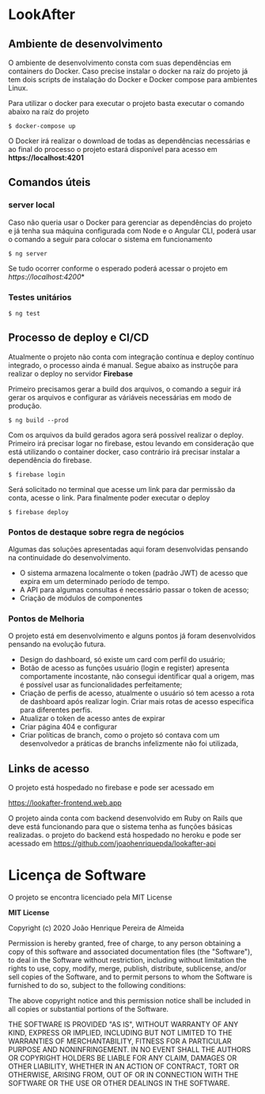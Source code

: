 # LookAfter

## Ambiente de desenvolvimento 

O ambiente de desenvolvimento consta com suas dependências em containers do Docker. Caso precise instalar o docker na raíz do projeto já tem dois scripts de instalação do Docker e Docker compose para ambientes Linux.

Para utilizar o docker para executar o projeto basta executar o comando abaixo na raíz do projeto
```
$ docker-compose up
```
O Docker irá realizar o download de todas as dependências necessárias e ao final do processo o projeto estará disponível para acesso em **https://localhost:4201**


## Comandos úteis

### server local
Caso não queria usar o Docker para gerenciar as dependências do projeto e já tenha sua máquina configurada com Node e o Angular CLI, poderá usar o comando a seguir para colocar o sistema em funcionamento

```
$ ng server
```

Se tudo ocorrer conforme o esperado poderá acessar o projeto em *https://localhost:4200**

### Testes unitários

```
$ ng test
```
## Processo de deploy e CI/CD

 Atualmente o projeto não conta com integração contínua e deploy contínuo integrado, o processo ainda é manual. Segue abaixo as instruçõe para realizar o deploy no  servidor **Firebase**

 Primeiro precisamos gerar a build dos arquivos, o comando a seguir irá gerar os arquivos e configurar as váriáveis necessárias em modo de produção.

 ```
$ ng build --prod
```

Com os arquivos da build gerados agora será possível realizar o deploy. Primeiro irá precisar logar no firebase, estou levando em consideração que está utilizando o container docker, caso contrário irá precisar instalar a dependência do firebase.

 ```
$ firebase login
```
Será solicitado no terminal que acesse um link para dar permissão da conta, acesse o link. Para finalmente poder executar o deploy

 ```
$ firebase deploy
```


### Pontos de destaque sobre regra de negócios
Algumas das soluções apresentadas aqui foram desenvolvidas pensando na continuidade do desenvolvimento.

- O sistema armazena localmente o token (padrão JWT) de acesso que expira em um determinado período de tempo.
- A API para algumas consultas é necessário passar o token de acesso;
- Criação de módulos de componentes 


### Pontos de Melhoria

O projeto está em desenvolvimento e alguns pontos já foram desenvolvidos pensando na evolução futura.

- Design do dashboard, só existe um card com perfil do usuário;
- Botão de acesso as funções usuário (login e register) apresenta comportamente incostante, não consegui identificar qual a origem, mas é possível usar as funcionalidades perfeitamente;
- Criação de perfis de acesso, atualmente o usuário só tem acesso a rota de dashboard após realizar login. Criar mais rotas de acesso especifica para diferentes perfis.
- Atualizar o token de acesso antes de expirar
- Criar página 404 e configurar
- Criar políticas de branch, como o projeto só contava com um desenvolvedor a práticas de branchs infelizmente não foi utilizada,


## Links de acesso
 
 O projeto está hospedado no firebase e pode ser acessado em 
 
 https://lookafter-frontend.web.app

O projeto ainda conta com backend desenvolvido em Ruby on Rails que deve está funcionando para que o sistema tenha as funções básicas realizadas.
o projeto do backend está hospedado no heroku e pode ser acessado em https://github.com/joaohenriquepda/lookafter-api


# Licença de Software

O projeto se encontra licenciado pela MIT License

**MIT License**

Copyright (c) 2020 João Henrique Pereira de Almeida 

Permission is hereby granted, free of charge, to any person obtaining a copy
of this software and associated documentation files (the "Software"), to deal
in the Software without restriction, including without limitation the rights
to use, copy, modify, merge, publish, distribute, sublicense, and/or sell
copies of the Software, and to permit persons to whom the Software is
furnished to do so, subject to the following conditions:

The above copyright notice and this permission notice shall be included in all
copies or substantial portions of the Software.

THE SOFTWARE IS PROVIDED "AS IS", WITHOUT WARRANTY OF ANY KIND, EXPRESS OR
IMPLIED, INCLUDING BUT NOT LIMITED TO THE WARRANTIES OF MERCHANTABILITY,
FITNESS FOR A PARTICULAR PURPOSE AND NONINFRINGEMENT. IN NO EVENT SHALL THE
AUTHORS OR COPYRIGHT HOLDERS BE LIABLE FOR ANY CLAIM, DAMAGES OR OTHER
LIABILITY, WHETHER IN AN ACTION OF CONTRACT, TORT OR OTHERWISE, ARISING FROM,
OUT OF OR IN CONNECTION WITH THE SOFTWARE OR THE USE OR OTHER DEALINGS IN THE
SOFTWARE.

